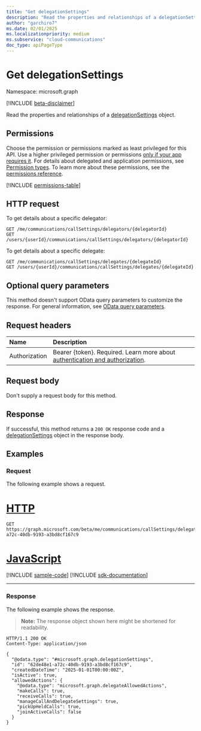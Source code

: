 ```yaml
---
title: "Get delegationSettings"
description: "Read the properties and relationships of a delegationSettings object."
author: "garchiro7"
ms.date: 02/01/2025
ms.localizationpriority: medium
ms.subservice: "cloud-communications"
doc_type: apiPageType
---
```


# Get delegationSettings

Namespace: microsoft.graph

[!INCLUDE [beta-disclaimer](../../includes/beta-disclaimer.md)]

Read the properties and relationships of a [delegationSettings](../resources/delegationsettings.md) object.

## Permissions

Choose the permission or permissions marked as least privileged for this API. Use a higher privileged permission or permissions [only if your app requires it](/graph/permissions-overview#best-practices-for-using-microsoft-graph-permissions). For details about delegated and application permissions, see [Permission types](/graph/permissions-overview#permission-types). To learn more about these permissions, see the [permissions reference](/graph/permissions-reference).

<!-- {
  "blockType": "permissions",
  "name": "delegationsettings-get-permissions"
}
-->
[!INCLUDE [permissions-table](../includes/permissions/delegationsettings-get-permissions.md)]

## HTTP request

To get details about a specific delegator:

<!-- {
  "blockType": "ignored"
}
-->
``` http
GET /me/communications/callSettings/delegators/{delegatorId}
GET /users/{userId}/communications/callSettings/delegators/{delegatorId}
```

To get details about a specific delegate:

<!-- {
  "blockType": "ignored"
}
-->
``` http
GET /me/communications/callSettings/delegates/{delegateId}
GET /users/{userId}/communications/callSettings/delegates/{delegateId}
```

## Optional query parameters

This method doesn't support OData query parameters to customize the response. For general information, see [OData query parameters](/graph/query-parameters).

## Request headers

|Name|Description|
|:---|:---|
|Authorization|Bearer {token}. Required. Learn more about [authentication and authorization](/graph/auth/auth-concepts).|

## Request body

Don't supply a request body for this method.

## Response

If successful, this method returns a `200 OK` response code and a [delegationSettings](../resources/delegationsettings.md) object in the response body.

## Examples

### Request

The following example shows a request.
# [HTTP](#tab/http)
<!-- {
  "blockType": "request",
  "name": "get_delegationsettings"
}
-->
``` http
GET https://graph.microsoft.com/beta/me/communications/callSettings/delegates/62de48e1-a72c-40db-9193-a3bd8cf167c9
```

# [JavaScript](#tab/javascript)
[!INCLUDE [sample-code](../includes/snippets/javascript/get-delegationsettings-javascript-snippets.md)]
[!INCLUDE [sdk-documentation](../includes/snippets/snippets-sdk-documentation-link.md)]

---

### Response

The following example shows the response.
>**Note:** The response object shown here might be shortened for readability.
<!-- {
  "blockType": "response",
  "truncated": true,
  "@odata.type": "microsoft.graph.delegationSettings"
}
-->
``` http
HTTP/1.1 200 OK
Content-Type: application/json

{
  "@odata.type": "#microsoft.graph.delegationSettings",
  "id": "62de48e1-a72c-40db-9193-a3bd8cf167c9",
  "createdDateTime": "2025-01-01T00:00:00Z",
  "isActive": true,
  "allowedActions": {
    "@odata.type": "microsoft.graph.delegateAllowedActions",
    "makeCalls": true,
    "receiveCalls": true,
    "manageCallAndDelegateSettings": true,
    "pickUpHeldCalls": true,
    "joinActiveCalls": false
  }
}
```
